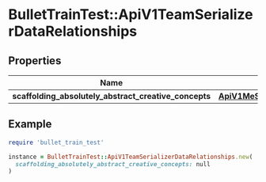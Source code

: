 # BulletTrainTest::ApiV1TeamSerializerDataRelationships

## Properties

| Name | Type | Description | Notes |
| ---- | ---- | ----------- | ----- |
| **scaffolding_absolutely_abstract_creative_concepts** | [**ApiV1MeSerializerDataRelationshipsTeams**](ApiV1MeSerializerDataRelationshipsTeams.md) |  | [optional] |

## Example

```ruby
require 'bullet_train_test'

instance = BulletTrainTest::ApiV1TeamSerializerDataRelationships.new(
  scaffolding_absolutely_abstract_creative_concepts: null
)
```

